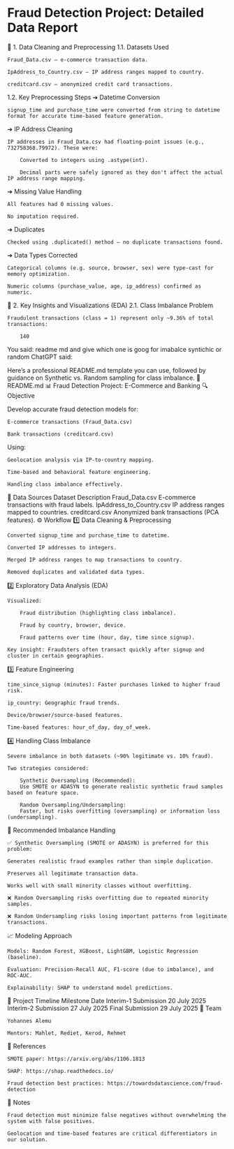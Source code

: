  # Fraud Detection Project: Detailed Data Report

📌 1. Data Cleaning and Preprocessing
1.1. Datasets Used

    Fraud_Data.csv – e-commerce transaction data.

    IpAddress_to_Country.csv – IP address ranges mapped to country.

    creditcard.csv – anonymized credit card transactions.

1.2. Key Preprocessing Steps
➔ Datetime Conversion

    signup_time and purchase_time were converted from string to datetime format for accurate time-based feature generation.

➔ IP Address Cleaning

    IP addresses in Fraud_Data.csv had floating-point issues (e.g., 732758368.79972). These were:

        Converted to integers using .astype(int).

        Decimal parts were safely ignored as they don't affect the actual IP address range mapping.

➔ Missing Value Handling

    All features had 0 missing values.

    No imputation required.

➔ Duplicates

    Checked using .duplicated() method — no duplicate transactions found.

➔ Data Types Corrected

    Categorical columns (e.g. source, browser, sex) were type-cast for memory optimization.

    Numeric columns (purchase_value, age, ip_address) confirmed as numeric.

📌 2. Key Insights and Visualizations (EDA)
2.1. Class Imbalance Problem

    Fraudulent transactions (class = 1) represent only ~9.36% of total transactions:

        140

You said:
readme md and give which one is goog for imabalce syntichic or random
ChatGPT said:

Here’s a professional README.md template you can use, followed by guidance on Synthetic vs. Random sampling for class imbalance.
📄 README.md
📊 Fraud Detection Project: E-Commerce and Banking
🔍 Objective

Develop accurate fraud detection models for:

    E-commerce transactions (Fraud_Data.csv)

    Bank transactions (creditcard.csv)

Using:

    Geolocation analysis via IP-to-country mapping.

    Time-based and behavioral feature engineering.

    Handling class imbalance effectively.

📂 Data Sources
Dataset	Description
Fraud_Data.csv	E-commerce transactions with fraud labels.
IpAddress_to_Country.csv	IP address ranges mapped to countries.
creditcard.csv	Anonymized bank transactions (PCA features).
⚙️ Workflow
1️⃣ Data Cleaning & Preprocessing

    Converted signup_time and purchase_time to datetime.

    Converted IP addresses to integers.

    Merged IP address ranges to map transactions to country.

    Removed duplicates and validated data types.

2️⃣ Exploratory Data Analysis (EDA)

    Visualized:

        Fraud distribution (highlighting class imbalance).

        Fraud by country, browser, device.

        Fraud patterns over time (hour, day, time since signup).

    Key insight: Fraudsters often transact quickly after signup and cluster in certain geographies.

3️⃣ Feature Engineering

    time_since_signup (minutes): Faster purchases linked to higher fraud risk.

    ip_country: Geographic fraud trends.

    Device/browser/source-based features.

    Time-based features: hour_of_day, day_of_week.

4️⃣ Handling Class Imbalance

    Severe imbalance in both datasets (~90% legitimate vs. 10% fraud).

    Two strategies considered:

        Synthetic Oversampling (Recommended):
        Use SMOTE or ADASYN to generate realistic synthetic fraud samples based on feature space.

        Random Oversampling/Undersampling:
        Faster, but risks overfitting (oversampling) or information loss (undersampling).

🎯 Recommended Imbalance Handling

    ✅ Synthetic Oversampling (SMOTE or ADASYN) is preferred for this problem:

    Generates realistic fraud examples rather than simple duplication.

    Preserves all legitimate transaction data.

    Works well with small minority classes without overfitting.

    ❌ Random Oversampling risks overfitting due to repeated minority samples.

    ❌ Random Undersampling risks losing important patterns from legitimate transactions.

📈 Modeling Approach

    Models: Random Forest, XGBoost, LightGBM, Logistic Regression (baseline).

    Evaluation: Precision-Recall AUC, F1-score (due to imbalance), and ROC-AUC.

    Explainability: SHAP to understand model predictions.

📅 Project Timeline
Milestone	Date
Interim-1 Submission	20 July 2025
Interim-2 Submission	27 July 2025
Final Submission	29 July 2025
🤝 Team

    Yohannes Alemu

    Mentors: Mahlet, Rediet, Kerod, Rehmet

📌 References

    SMOTE paper: https://arxiv.org/abs/1106.1813

    SHAP: https://shap.readthedocs.io/

    Fraud detection best practices: https://towardsdatascience.com/fraud-detection

📢 Notes

    Fraud detection must minimize false negatives without overwhelming the system with false positives.

    Geolocation and time-based features are critical differentiators in our solution.
